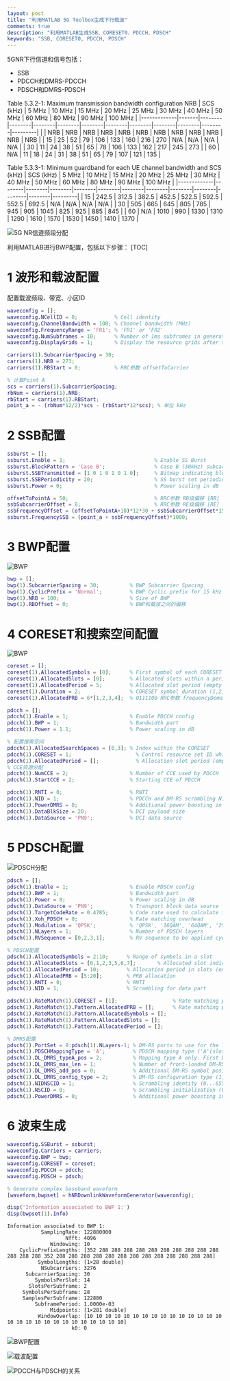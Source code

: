```yaml
---
layout: post
title: "利用MATLAB 5G Toolbox生成下行载波"
comments: true
description: "利用MATLAB生成SSB、CORESET0、PDCCH、PDSCH"
keywords: "SSB, CORESET0, PDCCH, PDSCH"
---
```


5GNR下行信道和信号包括：
- SSB
- PDCCH和DMRS-PDCCH
- PDSCH和DMRS-PDSCH

Table 5.3.2-1: Maximum transmission bandwidth configuration NRB
| SCS \(kHz\) | 5 MHz | 10 MHz | 15 MHz | 20 MHz | 25 MHz | 30 MHz | 40 MHz | 50 MHz | 60 MHz | 80 MHz | 90 MHz | 100 MHz |
|-------------|-------|--------|--------|--------|--------|--------|--------|--------|--------|--------|--------|---------|
|             | NRB   | NRB    | NRB    | NRB    | NRB    | NRB    | NRB    | NRB    | NRB    | NRB    | NRB    | NRB     |
| 15          | 25    | 52     | 79     | 106    | 133    | 160    | 216    | 270    | N/A    | N/A    | N/A    | N/A     |
| 30          | 11    | 24     | 38     | 51     | 65     | 78     | 106    | 133    | 162    | 217    | 245    | 273     |
| 60          | N/A   | 11     | 18     | 24     | 31     | 38     | 51     | 65     | 79     | 107    | 121    | 135     |


Table 5.3.3-1: Minimum guardband for each UE channel bandwidth and SCS (kHz)
| SCS \(kHz\) | 5 MHz  | 10 MHz | 15 MHz | 20 MHz | 25 MHz | 30 MHz | 40 MHz | 50 MHz | 60 MHz | 80 MHz | 90 MHz | 100 MHz |
|-------------|--------|--------|--------|--------|--------|--------|--------|--------|--------|--------|--------|---------|
| 15          | 242\.5 | 312\.5 | 382\.5 | 452\.5 | 522\.5 | 592\.5 | 552\.5 | 692\.5 | N/A    | N/A    | N/A    | N/A     |
| 30          | 505    | 665    | 645    | 805    | 785    | 945    | 905    | 1045   | 825    | 925    | 885    | 845     |
| 60          | N/A    | 1010   | 990    | 1330   | 1310   | 1290   | 1610   | 1570   | 1530   | 1450   | 1410   | 1370    |


![5G NR信道频段分配](https://raw.githubusercontent.com/ykqin/imageData/master/blog/38101-1-fig5.3.1-1-NRchannel.png)


利用MATLAB进行BWP配置，包括以下步骤： 
[TOC]


# 1 波形和载波配置

配置载波频段、带宽、小区ID
```matlab
waveconfig = [];
waveconfig.NCellID = 0;            % Cell identity
waveconfig.ChannelBandwidth = 100; % Channel bandwidth (MHz)
waveconfig.FrequencyRange = 'FR1'; % 'FR1' or 'FR2'
waveconfig.NumSubframes = 10;      % Number of 1ms subframes in generated waveform (1,2,4,8 slots per 1ms subframe, depending on SCS)
waveconfig.DisplayGrids = 1;       % Display the resource grids after signal generation

carriers(1).SubcarrierSpacing = 30;
carriers(1).NRB = 273;
carriers(1).RBStart = 0;           % RRC参数 offsetToCarrier

% 计算Point A
scs = carriers(1).SubcarrierSpacing;
rbNum = carriers(1).NRB;
rbStart = carriers(1).RBStart;                    
point_a = - (rbNum*12/2)*scs - (rbStart*12*scs); % 单位 kHz
```

# 2 SSB配置

```matlab
ssburst = [];
ssburst.Enable = 1;                             % Enable SS Burst
ssburst.BlockPattern = 'Case B';                % Case B (30kHz) subcarrier spacing
ssburst.SSBTransmitted = [1 0 1 0 1 0 1 0];     % Bitmap indicating blocks transmitted in a 5ms half-frame burst
ssburst.SSBPeriodicity = 20;                    % SS burst set periodicity in ms (5, 10, 20, 40, 80, 160)
ssburst.Power = 0;                              % Power scaling in dB

offsetToPointA = 50;                            % RRC参数 RB级偏移 [RB] 
ssbSubcarrierOffset = 8;                        % RRC参数 RE级偏移 [RE]
ssbFrequencyOffset = (offsetToPointA+10)*12*30 + ssbSubcarrierOffset*15; % SSB起点相对于Point A的频率偏移 [kHz]
ssburst.FrequencySSB = (point_a + ssbFrequencyOffset)*1000;              % 相对于载波中心频点的偏移 (5kHz的倍数)
```

# 3 BWP配置
![BWP](https://ww2.mathworks.cn/help/examples/5g/win64/xxbwp.png)

```matlab
bwp = [];
bwp(1).SubcarrierSpacing = 30;          % BWP Subcarrier Spacing
bwp(1).CyclicPrefix = 'Normal';         % BWP Cyclic prefix for 15 kHz
bwp(1).NRB = 100;                       % Size of BWP
bwp(1).RBOffset = 0;                    % BWP和载波之间的偏移                 
```

# 4 CORESET和搜索空间配置

![BWP](https://ww2.mathworks.cn/help/examples/5g/win64/xxcoresetAlloc.png)

```matlab
coreset = [];
coreset(1).AllocatedSymbols = [0];      % First symbol of each CORESET monitoring opportunity in a slot
coreset(1).AllocatedSlots = [0];        % Allocated slots within a period
coreset(1).AllocatedPeriod = 5;         % Allocated slot period (empty implies no repetition)
coreset(1).Duration = 2;                % CORESET symbol duration (1,2,3)
coreset(1).AllocatedPRB = 6*[1,2,3,4];  % 0111100 RRC参数 frequencyDomainResources
```

```matlab
pdcch = [];
pdcch(1).Enable = 1;                    % Enable PDCCH config
pdcch(1).BWP = 1;                       % Bandwidth part
pdcch(1).Power = 1.1;                   % Power scaling in dB

% 配置搜索空间
pdcch(1).AllocatedSearchSpaces = [0,3]; % Index within the CORESET 
pdcch(1).CORESET = 1;                     % Control resource set ID which carries this PDCCH
pdcch(1).AllocatedPeriod = [];            % Allocation slot period (empty implies no repetition)
% CCE资源分配
pdcch(1).NumCCE = 2;                    % Number of CCE used by PDCCH
pdcch(1).StartCCE = 2;                  % Starting CCE of PDCCH

pdcch(1).RNTI = 0;                      % RNTI
pdcch(1).NID = 1;                       % PDCCH and DM-RS scrambling NID 
pdcch(1).PowerDMRS = 0;                 % Additional power boosting in dB
pdcch(1).DataBlkSize = 20;              % DCI payload size
pdcch(1).DataSource = 'PN9';            % DCI data source
```

# 5 PDSCH配置

![PDSCH分配](https://ww2.mathworks.cn/help/examples/5g/win64/xxpdschAlloc.png)

```matlab
pdsch = [];
pdsch(1).Enable = 1;                    % Enable PDSCH config
pdsch(1).BWP = 1;                       % Bandwidth part
pdsch(1).Power = 0;                     % Power scaling in dB
pdsch(1).DataSource = 'PN9';            % Transport block data source 
pdsch(1).TargetCodeRate = 0.4785;       % Code rate used to calculate transport block sizes
pdsch(1).Xoh_PDSCH = 0;                 % Rate matching overhead
pdsch(1).Modulation = 'QPSK';           % 'QPSK', '16QAM', '64QAM', '256QAM'
pdsch(1).NLayers = 1;                   % Number of PDSCH layers
pdsch(1).RVSequence = [0,2,3,1];        % RV sequence to be applied cyclically across the PDSCH allocation sequence

% PDSCH配置
pdsch(1).AllocatedSymbols = 2:10;      % Range of symbols in a slot
pdsch(1).AllocatedSlots = [0,1,2,3,5,6,7];       % Allocated slot indices
pdsch(1).AllocatedPeriod = 10;         % Allocation period in slots (empty implies no repetition)
pdsch(1).AllocatedPRB = [5:20];        % PRB allocation
pdsch(1).RNTI = 0;                     % RNTI
pdsch(1).NID = 1;                      % Scrambling for data part

pdsch(1).RateMatch(1).CORESET = [1];                  % Rate matching pattern, defined by one CORESET
pdsch(1).RateMatch(1).Pattern.AllocatedPRB = [];      % Rate matching pattern, defined by set of 'bitmaps'
pdsch(1).RateMatch(1).Pattern.AllocatedSymbols = [];
pdsch(1).RateMatch(1).Pattern.AllocatedSlots = [];
pdsch(1).RateMatch(1).Pattern.AllocatedPeriod = [];

% DMRS配置
pdsch(1).PortSet = 0:pdsch(1).NLayers-1; % DM-RS ports to use for the layers
pdsch(1).PDSCHMappingType = 'A';         % PDSCH mapping type ('A'(slot-wise),'B'(non slot-wise))
pdsch(1).DL_DMRS_typeA_pos = 2;          % Mapping type A only. First DM-RS symbol position (2,3)
pdsch(1).DL_DMRS_max_len = 1;            % Number of front-loaded DM-RS symbols (1(single symbol),2(double symbol))      
pdsch(1).DL_DMRS_add_pos = 0;            % Additional DM-RS symbol positions (max range 0...3)
pdsch(1).DL_DMRS_config_type = 2;        % DM-RS configuration type (1,2)
pdsch(1).NIDNSCID = 1;                   % Scrambling identity (0...65535)
pdsch(1).NSCID = 0;                      % Scrambling initialisation (0,1)
pdsch(1).PowerDMRS = 0;                  % Additional power boosting in dB
```


# 6 波束生成

```matlab
waveconfig.SSBurst = ssburst;
waveconfig.Carriers = carriers;
waveconfig.BWP = bwp;
waveconfig.CORESET = coreset;
waveconfig.PDCCH = pdcch;
waveconfig.PDSCH = pdsch;

% Generate complex baseband waveform
[waveform,bwpset] = hNRDownlinkWaveformGenerator(waveconfig);

disp('Information associated to BWP 1:')
disp(bwpset(1).Info)
```

```
Information associated to BWP 1:
           SamplingRate: 122880000
                   Nfft: 4096
              Windowing: 10
    CyclicPrefixLengths: [352 288 288 288 288 288 288 288 288 288 288 288 288 288 352 288 288 288 288 288 288 288 288 288 288 288 288 288]
          SymbolLengths: [1×28 double]
           NSubcarriers: 3276
      SubcarrierSpacing: 30
         SymbolsPerSlot: 14
       SlotsPerSubframe: 2
     SymbolsPerSubframe: 28
     SamplesPerSubframe: 122880
         SubframePeriod: 1.0000e-03
              Midpoints: [1×281 double]
          WindowOverlap: [10 10 10 10 10 10 10 10 10 10 10 10 10 10 10 10 10 10 10 10 10 10 10 10 10 10 10 10]
                     k0: 0
```



![BWP配置](https://raw.githubusercontent.com/ykqin/imageData/master/blog/DownlinkResourceinCarrier.jpg)


![载波配置](https://raw.githubusercontent.com/ykqin/imageData/master/blog/carrierConfig.jpg)


![PDCCH与PDSCH的关系](https://raw.githubusercontent.com/ykqin/imageData/master/blog/BWPinCarrier.jpg)